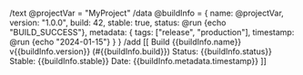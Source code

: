 /text @projectVar = "MyProject"
/data @buildInfo = {
name: @projectVar,
version: "1.0.0",
build: 42,
stable: true,
status: @run {echo "BUILD_SUCCESS"},
metadata: {
tags: ["release", "production"],
timestamp: @run {echo "2024-01-15"}
  }
}
/add [[
Build {{buildInfo.name}} v{{buildInfo.version}} (#{{buildInfo.build}})
Status: {{buildInfo.status}}
Stable: {{buildInfo.stable}}
Date: {{buildInfo.metadata.timestamp}}
]]